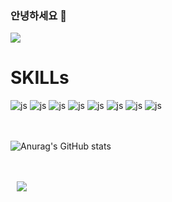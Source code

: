 ### 안녕하세요 👋

<img src="https://capsule-render.vercel.app/api?type=soft&color=64aee0&height=300&section=header&text=이택승%20Profile&fontSize=50" />
<br/>
<h1>SKILLs</h1>

![js](https://img.shields.io/badge/Java-ED8B00?style=for-the-badge&logo=openjdk&logoColor=white)
![js](https://img.shields.io/badge/HTML-239120?style=for-the-badge&logo=html5&logoColor=white)
![js](https://img.shields.io/badge/CSS-239120?&style=for-the-badge&logo=css3&logoColor=white)
![js](https://img.shields.io/badge/JavaScript-F7DF1E?style=for-the-badge&logo=JavaScript&logoColor=white)
![js](https://img.shields.io/badge/React-20232A?style=for-the-badge&logo=react&logoColor=61DAFB)
![js](https://img.shields.io/badge/Spring-6DB33F?style=for-the-badge&logo=spring&logoColor=white)
![js](https://img.shields.io/badge/Windows-0078D6?style=for-the-badge&logo=windows&logoColor=white)
![js](https://img.shields.io/badge/Oracle-F80000?style=for-the-badge&logo=Oracle&logoColor=white)

<br/><br/>
![Anurag's GitHub stats](https://github-readme-stats.vercel.app/api?username=LEETAEKSEUNG&hide=contribs,prs&show_icons=true&theme=graywhite)

<br/><br/>
<a href="https://alpox.kr">
    <img 
        src="http://img.shields.io/badge/-Tech%20Blog-655ced?style=flat&logo=github&link=[https://alpox.kr](https://blog.naver.com/programerstart)"
        style="height : auto; margin-left : 10px; margin-right : 10px;"/>
</a>
